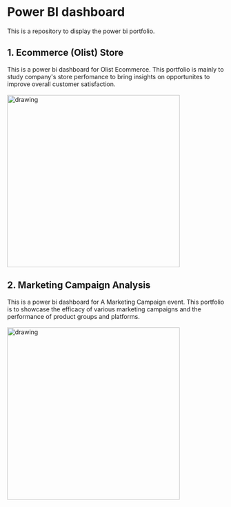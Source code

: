 # Power BI dashboard
This is a repository to display the power bi portfolio.

## 1. Ecommerce (Olist) Store
This is a power bi dashboard for Olist Ecommerce. This portfolio is mainly to study company's store perfomance to bring insights on opportunites to improve overall customer satisfaction. <br><br>
<img src="https://github.com/ktoh-repo/da-powerbi/assets/167388341/2a4f4c7f-11d2-4732-b18a-a1877a57e1d0" alt="drawing" width="400"/>

## 2. Marketing Campaign Analysis
This is a power bi dashboard for A Marketing Campaign event. This portfolio is to showcase the efficacy of various marketing campaigns and the performance of product groups and platforms. <br><br>
<img src="https://github.com/ktoh-repo/da-powerbi/assets/167388341/f104d3c6-27e1-4fd8-a3ea-ae4341847f28" alt="drawing" width="400"/>
